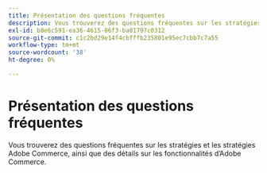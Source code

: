 ```yaml
---
title: Présentation des questions fréquentes
description: Vous trouverez des questions fréquentes sur les stratégies et les stratégies Adobe Commerce, ainsi que des détails sur les fonctionnalités d’Adobe Commerce.
exl-id: b8e6c591-ea36-4615-86f3-ba01797c0312
source-git-commit: c1c2bd29e14f4cbfffb235801e95ec7cbb7c7a55
workflow-type: tm+mt
source-wordcount: '38'
ht-degree: 0%

---
```


# Présentation des questions fréquentes

Vous trouverez des questions fréquentes sur les stratégies et les stratégies Adobe Commerce, ainsi que des détails sur les fonctionnalités d’Adobe Commerce.
